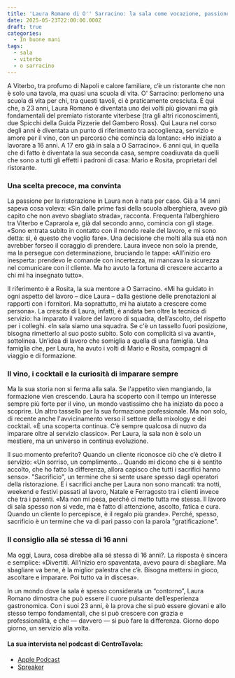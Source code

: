 ```yaml
---
title: 'Laura Romano di O'' Sarracino: la sala come vocazione, passione e crescita'
date: 2025-05-23T22:00:00.000Z
draft: true
categories:
  - In buone mani
tags:
  - sala
  - viterbo
  - o sarracino
---
```


A Viterbo, tra profumo di Napoli e calore familiare, c’è un ristorante che non è solo una tavola, ma quasi una scuola di vita. O' Sarracino: perlomeno una scuola di vita per chi, tra questi tavoli, ci è praticamente cresciuta. È qui che, a 23 anni, Laura Romano è diventata uno dei volti più giovani ma già fondamentali del premiato ristorante viterbese (tra gli altri riconoscimenti, due Spicchi della Guida Pizzerie del Gambero Ross). Qui Laura nel corso degli anni è diventata un punto di riferimento tra accoglienza, servizio e amore per il vino, con un percorso che comincia da lontano: «Ho iniziato a lavorare a 16 anni. A 17 ero già in sala a O Sarracino». 6 anni qui, in quella che di fatto è diventata la sua seconda casa, sempre coadiuvata da quelli che sono a tutti gli effetti i padroni di casa: Mario e Rosita, proprietari del ristorante.

### Una scelta precoce, ma convinta

La passione per la ristorazione in Laura non è nata per caso. Già a 14 anni sapeva cosa voleva: «Sin dalle prime fasi della scuola alberghiera, avevo già capito che non avevo sbagliato strada», racconta. Frequenta l’alberghiero tra Viterbo e Caprarola e, già dal secondo anno, comincia con gli stage. «Sono entrata subito in contatto con il mondo reale del lavoro, e mi sono detta: sì, è questo che voglio fare». Una decisione che molti alla sua età non avrebber forseo il coraggio di prendere. Laura invece non solo la prende, ma la persegue con determinazione, bruciando le tappe: «All’inizio ero inesperta: prendevo le comande con incertezza, mi mancava la sicurezza nel comunicare con il cliente. Ma ho avuto la fortuna di crescere accanto a chi mi ha insegnato tutto».

Il riferimento è a Rosita, la sua mentore a O Sarracino. «Mi ha guidato in ogni aspetto del lavoro – dice Laura – dalla gestione delle prenotazioni ai rapporti con i fornitori. Ma soprattutto, mi ha aiutato a crescere come persona». La crescita di Laura, infatti, è andata ben oltre la tecnica di servizio: ha imparato il valore del lavoro di squadra, dell’ascolto, del rispetto per i colleghi. «In sala siamo una squadra. Se c'è un tassello fuori posizione, bisogna rimetterlo al suo posto subito. Solo con complicità si va avanti», sottolinea. Un’idea di lavoro che somiglia a quella di una famiglia. Una famiglia che, per Laura, ha avuto i volti di Mario e Rosita, compagni di viaggio e di formazione.

### Il vino, i cocktail e la curiosità di imparare sempre

Ma la sua storia non si ferma alla sala. Se l'appetito vien mangiando, la formazione vien crescendo. Laura ha scoperto con il tempo un interesse sempre più forte per il vino, un mondo vastissimo che ha iniziato da poco a scoprire. Un altro tassello per la sua formazione professionale. Ma non solo, di recente anche l'avvicinamento verso il settore della mixology e dei cocktail. «È una scoperta continua. C’è sempre qualcosa di nuovo da imparare oltre al servizio classico». Per Laura, la sala non è solo un mestiere, ma un universo in continua evoluzione.

Il suo momento preferito? Quando un cliente riconosce ciò che c’è dietro il servizio: «Un sorriso, un complimento… Quando mi dicono che si è sentito accolto, che ho fatto la differenza, allora capisco che tutti i sacrifici hanno senso». "Sacrificio", un termine che si sente usare spesso dagli operatori della ristorazione. E i sacrifici anche per Laura non sono mancati: tra notti, weekend e festivi passati al lavoro, Natale e Ferragosto tra i clienti invece che tra i parenti. «Ma non mi pesa, perché ci metto tutta me stessa. Il lavoro di sala spesso non si vede, ma è fatto di attenzione, ascolto, fatica e cura. Quando un cliente lo percepisce, è il regalo più grande». Perché, spesso, sacrificio è un termine che va di pari passo con la parola "gratificazione".

### Il consiglio alla sé stessa di 16 anni

Ma oggi, Laura, cosa direbbe alla sé stessa di 16 anni?. La risposta è sincera e semplice: «Divertiti. All’inizio ero spaventata, avevo paura di sbagliare. Ma sbagliare va bene, è la miglior palestra che c’è. Bisogna mettersi in gioco, ascoltare e imparare. Poi tutto va in discesa».

In un mondo dove la sala è spesso considerata un “contorno”, Laura Romano dimostra che può essere il cuore pulsante dell’esperienza gastronomica. Con i suoi 23 anni, è la prova che si può essere giovani e allo stesso tempo fondamentali, che si può crescere con grazia e professionalità, e che — davvero — si può fare la differenza. Giorno dopo giorno, un servizio alla volta.

#### La sua intervista nel podcast di CentroTavola: 

* [Apple Podcast](https://shorturl.at/yd0BX)
* [Spreaker](https://shorturl.at/ASwmb)
